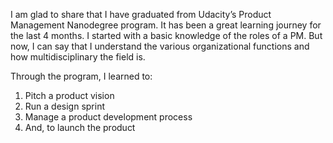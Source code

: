 I am glad to share that I have graduated from Udacity’s Product Management Nanodegree program. 
It has been a great learning journey for the last 4 months. I started with a basic knowledge 
of the roles of a PM. But now, I can say that I understand the various organizational functions
and how multidisciplinary the field is.

Through the program, I learned to:
1. Pitch a product vision
2. Run a design sprint
3. Manage a product development process
4. And, to launch the product
